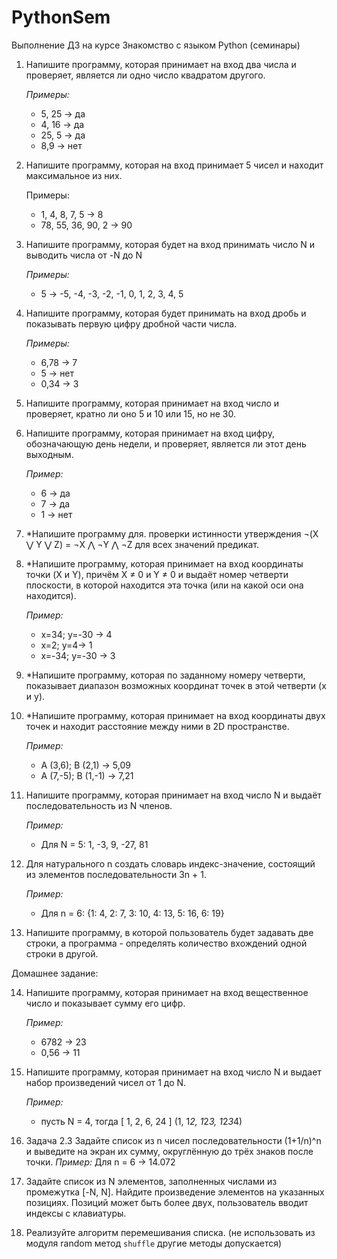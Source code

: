 # PythonSem
Выполнение ДЗ на курсе Знакомство с языком Python (семинары)

1. Напишите программу, которая принимает на вход два числа и проверяет, является ли одно число квадратом другого.
    
    *Примеры:* 
    
    - 5, 25 -> да
    - 4, 16 -> да
    - 25, 5 -> да
    - 8,9 -> нет

2. Напишите программу, которая на вход принимает 5 чисел и находит максимальное из них.
    
    Примеры:
    
    - 1, 4, 8, 7, 5 -> 8
    - 78, 55, 36, 90, 2 -> 90

3. Напишите программу, которая будет на вход принимать число N и выводить числа от -N до N
    
    *Примеры:* 
    
    - 5 -> -5, -4, -3, -2, -1, 0, 1, 2, 3, 4, 5

4. Напишите программу, которая будет принимать на вход дробь и показывать первую цифру дробной части числа.
    
    *Примеры:*
    
    - 6,78 -> 7
    - 5 -> нет
    - 0,34 -> 3

5. Напишите программу, которая принимает на вход число и проверяет, кратно ли оно 5 и 10 или 15, но не 30.

6. Напишите программу, которая принимает на вход цифру, обозначающую день недели, и проверяет, является ли этот день выходным.
    
    *Пример:*
    
    - 6 -> да
    - 7 -> да
    - 1 -> нет

7. *Напишите программу для. проверки истинности утверждения ¬(X ⋁ Y ⋁ Z) = ¬X ⋀ ¬Y ⋀ ¬Z для всех значений предикат.

8. *Напишите программу, которая принимает на вход координаты точки (X и Y), причём X ≠ 0 и Y ≠ 0 и выдаёт номер четверти плоскости, в которой находится эта точка (или на какой оси она находится).
    
    *Пример:*
    
    - x=34; y=-30 -> 4
    - x=2; y=4-> 1
    - x=-34; y=-30 -> 3

9. *Напишите программу, которая по заданному номеру четверти, показывает диапазон возможных координат точек в этой четверти (x и y).

10. *Напишите программу, которая принимает на вход координаты двух точек и находит расстояние между ними в 2D пространстве.
    
    *Пример:*
    
    - A (3,6); B (2,1) -> 5,09
    - A (7,-5); B (1,-1) -> 7,21

11. Напишите программу, которая принимает на вход число N и выдаёт последовательность из N членов.
    
    *Пример:*
    
    - Для N = 5: 1, -3, 9, -27, 81
12. Для натурального n создать словарь индекс-значение, состоящий из элементов последовательности 3n + 1.
    
    *Пример:*
    
    - Для n = 6: {1: 4, 2: 7, 3: 10, 4: 13, 5: 16, 6: 19}
13. Напишите программу, в которой пользователь будет задавать две строки, а программа - определять количество вхождений одной строки в другой.

Домашнее задание:

14. Напишите программу, которая принимает на вход вещественное число и показывает сумму его цифр.
    
    *Пример:*
    
    - 6782 -> 23
    - 0,56 -> 11
15. Напишите программу, которая принимает на вход число N и выдает набор произведений чисел от 1 до N.
    
    *Пример:*
    
    - пусть N = 4, тогда [ 1, 2, 6, 24 ] (1, 1*2, 1*2*3, 1*2*3*4)
16. Задача 2.3 Задайте список из n чисел последовательности (1+1/n)^n и выведите на экран их сумму,
округлённую до трёх знаков после точки.
*Пример:*
Для n = 6 -> 14.072

17. Задайте список из N элементов, заполненных числами из промежутка [-N, N]. Найдите произведение элементов на указанных позициях. Позиций может быть более двух, пользователь вводит индексы с клавиатуры.
18. Реализуйте алгоритм перемешивания списка. (не использовать из модуля random метод `shuffle` другие методы допускается)